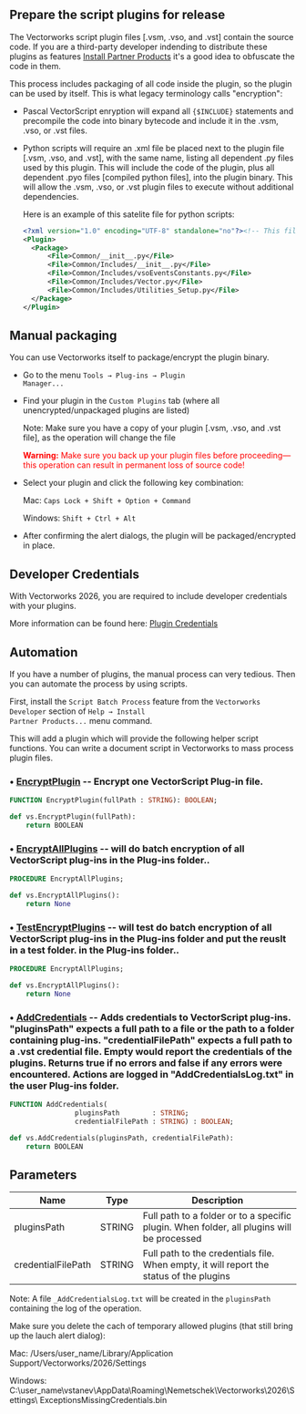 ## Prepare the script plugins for release

The Vectorworks script plugin files \[.vsm, .vso, and .vst] contain the source code. If you are a third-party developer indending to distribute these plugins as features [Install Partner Products](../README.md) it's a good idea to obfuscate the code in them.

This process includes packaging of all code inside the plugin, so the plugin can be used by itself. This is what legacy terminology calls "encryption":

* Pascal VectorScript enryption will expand all <code>{$INCLUDE}</code> statements and precompile the code into binary bytecode and include it in the .vsm, .vso, or .vst files.

* Python scripts will require an .xml file be placed next to the plugin file \[.vsm, .vso, and .vst], with the same name, listing all dependent .py files used by this plugin. This will include the code of the plugin, plus all dependent .pyo files \[compiled python files], into the plugin binary. This will allow the .vsm, .vso, or .vst plugin files to execute without additional dependencies.

  Here is an example of this satelite file for python scripts:
  ```xml
  <?xml version="1.0" encoding="UTF-8" standalone="no"?><!-- This file defines how the corresponding script plug-in should be packaged-->
  <Plugin>
  	<Package>
  		<File>Common/__init__.py</File>
  		<File>Common/Includes/__init__.py</File>
  		<File>Common/Includes/vsoEventsConstants.py</File>
  		<File>Common/Includes/Vector.py</File>
  		<File>Common/Includes/Utilities_Setup.py</File>
  	</Package>
  </Plugin>
  ```

## Manual packaging

You can use Vectorworks itself to package/encrypt the plugin binary.

* Go to the menu <code>Tools → Plug-ins → Plugin Manager...</code>

* Find your plugin in the <code>Custom Plugins</code> tab (where all unencrypted/unpackaged plugins are listed)

  Note: Make sure you have a copy of your plugin \[.vsm, .vso, and .vst file], as the operation will change the file

	<span style="color:red">**Warning:** Make sure you back up your plugin files before proceeding—this operation can result in permanent loss of source code!</span>

* Select your plugin and click the following key combination:

  Mac: <code>Caps Lock + Shift + Option + Command</code>

  Windows: <code>Shift + Ctrl + Alt</code>

* After confirming the alert dialogs, the plugin will be packaged/encrypted in place.

## Developer Credentials

With Vectorworks 2026, you are required to include developer credentials with your plugins. 

More information can be found here: [Plugin Credentials](../../Tasks/Info/PluginCredentials.md)

## Automation

If you have a number of plugins, the manual process can very tedious. Then you can automate the process by using scripts.

First, install the <code>Script Batch Process</code> feature from the <code>Vectorworks Developer</code> section of <code>Help → Install Partner Products...</code> menu command.

This will add a plugin which will provide the following helper script functions. You can write a document script in Vectorworks to mass process plugin files.

### • [EncryptPlugin](../../../Function%20Reference/Functions/EncryptPlugin.md) -- Encrypt one VectorScript Plug-in file.

```pascal
FUNCTION EncryptPlugin(fullPath : STRING): BOOLEAN;
```

```python
def vs.EncryptPlugin(fullPath):
    return BOOLEAN
```


### • [EncryptAllPlugins](../../../Function%20Reference/Functions/EncryptAllPlugins.md) -- will do batch encryption of all VectorScript plug-ins in the Plug-ins folder..

```pascal
PROCEDURE EncryptAllPlugins;
```

```python
def vs.EncryptAllPlugins():
    return None
```


### • [TestEncryptPlugins](../../../Function%20Reference/Functions/TestEncryptPlugins.md) -- will test do batch encryption of all VectorScript plug-ins in the Plug-ins folder and put the reuslt in a test folder. in the Plug-ins folder..

```pascal
PROCEDURE EncryptAllPlugins;
```

```python
def vs.EncryptAllPlugins():
    return None
```


### • [AddCredentials](../../../Function%20Reference/Functions/AddCredentials.md) -- Adds credentials to VectorScript plug-ins. "pluginsPath" expects a full path to a file or the path to a folder containing plug-ins. "credentialFilePath" expects a full path to a .vst credential file. Empty would report the credentials of the plugins. Returns true if no errors and false if any errors were encountered. Actions are logged in "AddCredentialsLog.txt" in the user Plug-ins folder.

```pascal
FUNCTION AddCredentials(
				pluginsPath        : STRING;
				credentialFilePath : STRING) : BOOLEAN;
```

```python
def vs.AddCredentials(pluginsPath, credentialFilePath):
    return BOOLEAN
```

## Parameters
|Name|Type|Description|
|---|---|---|
|pluginsPath|STRING|Full path to a folder or to a specific plugin. When folder, all plugins will be processed|
|credentialFilePath|STRING|Full path to the credentials file. When empty, it will report the status of the plugins|

Note: A file <code>_AddCredentialsLog.txt</code> will be created in the <code>pluginsPath</code> containing the log of the operation.

Make sure you delete the cach of temporary allowed plugins (that still bring up the lauch alert dialog): 

Mac: /Users/user_name/Library/Application Support/Vectorworks/2026/Settings

Windows: C:\user_name\vstanev\AppData\Roaming\Nemetschek\Vectorworks\2026\Settings\ ExceptionsMissingCredentials.bin
